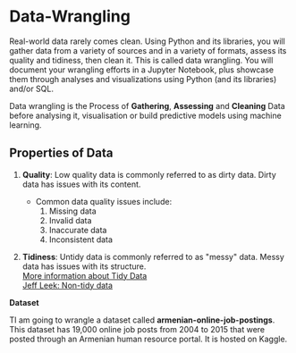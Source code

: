 # Data-Wrangling
Real-world data rarely comes clean. Using Python and its libraries, you will gather data from a variety of sources and in a variety of formats, assess its quality and tidiness, then clean it. This is called data wrangling. You will document your wrangling efforts in a Jupyter Notebook, plus showcase them through analyses and visualizations using Python (and its libraries) and/or SQL. </br>

Data wrangling is the Process of **Gathering**, **Assessing** and **Cleaning** Data before analysing it, visualisation or build predictive models using machine learning.

## Properties of Data
1. **Quality**:  Low quality data is commonly referred to as dirty data. Dirty data has issues with its content.
    - Common data quality issues include:
      1. Missing data
      2. Invalid data
      3. Inaccurate data
      4. Inconsistent data

2. **Tidiness**: Untidy data is commonly referred to as "messy" data. Messy data has issues with its structure.</br>
    [More information about Tidy Data](http://www.jeannicholashould.com/tidy-data-in-python.html)</br>
    [Jeff Leek: Non-tidy data](https://simplystatistics.org/2016/02/17/non-tidy-data/)


**Dataset**

TI am going to wrangle a dataset called **armenian-online-job-postings**. This dataset has 19,000 online job posts from 2004 to 2015 that were posted through an Armenian human resource portal. It is hosted on Kaggle.
